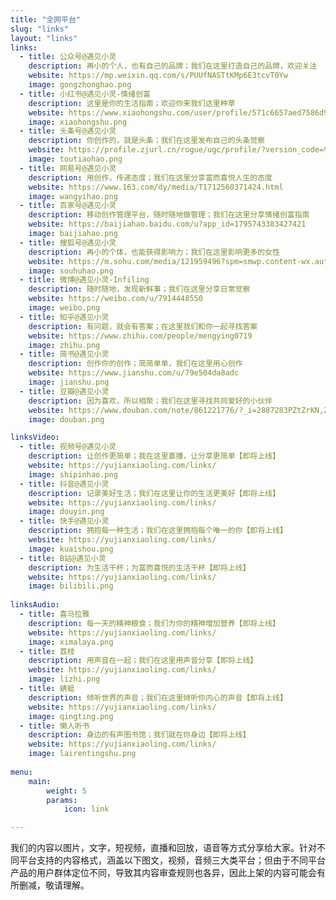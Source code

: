 ```yaml
---
title: "全网平台"
slug: "links"
layout: "links"
links:
  - title: 公众号@遇见小灵
    description: 再小的个人，也有自己的品牌；我们在这里打造自己的品牌，欢迎关注
    website: https://mp.weixin.qq.com/s/PUUfNASTtKMp6E3tcvT0Yw
    image: gongzhonghao.png
  - title: 小红书@遇见小灵-情绪创富
    description: 这里是你的生活指南；欢迎你来我们这里种草
    website: https://www.xiaohongshu.com/user/profile/571c6657aed7586d9277c721
    image: xiaohongshu.png
  - title: 头条号@遇见小灵
    description: 你创作的，就是头条；我们在这里发布自己的头条觉察
    website: https://profile.zjurl.cn/rogue/ugc/profile/?version_code=976&version_name=90706&user_id=1710474631320812&media_id=1795748733721600&request_source=1&active_tab=dongtai&device_id=65&app_name=news_article&share_token=b857cdf6-b637-4a86-895e-adaa9c8ff96c
    image: toutiaohao.png
  - title: 网易号@遇见小灵
    description: 用创作，传递态度；我们在这里分享富而喜悦人生的态度
    website: https://www.163.com/dy/media/T1712560371424.html
    image: wangyihao.png
  - title: 百家号@遇见小灵
    description: 移动创作管理平台，随时随地做管理；我们在这里分享情绪创富指南
    website: https://baijiahao.baidu.com/u?app_id=1795743383427421
    image: baijiahao.png
  - title: 搜狐号@遇见小灵
    description: 再小的个体，也能获得影响力；我们在这里影响更多的女性
    website: https://m.sohu.com/media/121959496?spm=smwp.content-wx.author-info.1.1714271318516cKoeM47&_trans_=010005_pcwzywxewmsm
    image: souhuhao.png
  - title: 微博@遇见小灵-Infiling
    description: 随时随地，发现新鲜事；我们在这里分享日常觉察
    website: https://weibo.com/u/7914448550
    image: weibo.png
  - title: 知乎@遇见小灵
    description: 有问题，就会有答案；在这里我们和你一起寻找答案
    website: https://www.zhihu.com/people/mengying0719
    image: zhihu.png
  - title: 简书@遇见小灵
    description: 创作你的创作；简简单单，我们在这里用心创作
    website: https://www.jianshu.com/u/79e504da8adc
    image: jianshu.png
  - title: 豆瓣@遇见小灵
    description: 因为喜欢，所以相聚；我们在这里寻找共同爱好的小伙伴
    website: https://www.douban.com/note/861221776/?_i=2887283PZtZrKN,2887322rnnl-5O
    image: douban.png

linksVideo:
  - title: 视频号@遇见小灵
    description: 让创作更简单；我在这里直播，让分享更简单【即将上线】
    website: https://yujianxiaoling.com/links/
    image: shipinhao.png
  - title: 抖音@遇见小灵
    description: 记录美好生活；我们在这里让你的生活更美好【即将上线】
    website: https://yujianxiaoling.com/links/
    image: douyin.png
  - title: 快手@遇见小灵
    description: 拥抱每一种生活；我们在这里拥抱每个唯一的你【即将上线】
    website: https://yujianxiaoling.com/links/
    image: kuaishou.png
  - title: B站@遇见小灵
    description: 为生活干杯；为富而喜悦的生活干杯【即将上线】
    website: https://yujianxiaoling.com/links/
    image: bilibili.png
    
linksAudio:
  - title: 喜马拉雅
    description: 每一天的精神粮食；我们为你的精神增加营养【即将上线】
    website: https://yujianxiaoling.com/links/
    image: ximalaya.png
  - title: 荔枝
    description: 用声音在一起；我们在这里用声音分享【即将上线】
    website: https://yujianxiaoling.com/links/
    image: lizhi.png
  - title: 蜻蜓
    description: 倾听世界的声音；我们在这里倾听你内心的声音【即将上线】
    website: https://yujianxiaoling.com/links/
    image: qingting.png
  - title: 懒人听书
    description: 身边的有声图书馆；我们就在你身边【即将上线】
    website: https://yujianxiaoling.com/links/
    image: lairentingshu.png
    
menu:
    main: 
        weight: 5
        params:
            icon: link

---
```


我们的内容以图片，文字，短视频，直播和回放，语音等方式分享给大家。针对不同平台支持的内容格式，涵盖以下图文，视频，音频三大类平台；但由于不同平台产品的用户群体定位不同，导致其内容审查规则也各异，因此上架的内容可能会有所删减，敬请理解。